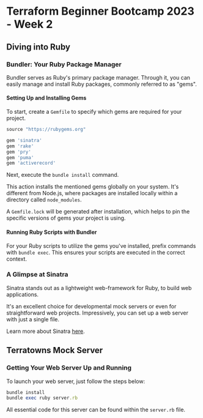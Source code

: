 # Terraform Beginner Bootcamp 2023 - Week 2

## Diving into Ruby

### Bundler: Your Ruby Package Manager

Bundler serves as Ruby's primary package manager. Through it, you can easily manage and install Ruby packages, commonly referred to as "gems".

#### Setting Up and Installing Gems

To start, create a `Gemfile` to specify which gems are required for your project.

```rb
source "https://rubygems.org"

gem 'sinatra'
gem 'rake'
gem 'pry'
gem 'puma'
gem 'activerecord'
```

Next, execute the `bundle install` command. 

This action installs the mentioned gems globally on your system. It's different from Node.js, where packages are installed locally within a directory called `node_modules`.

A `Gemfile.lock` will be generated after installation, which helps to pin the specific versions of gems your project is using.

#### Running Ruby Scripts with Bundler

For your Ruby scripts to utilize the gems you've installed, prefix commands with `bundle exec`. This ensures your scripts are executed in the correct context.

### A Glimpse at Sinatra

Sinatra stands out as a lightweight web-framework for Ruby, to build web applications.

It's an excellent choice for developmental mock servers or even for straightforward web projects. Impressively, you can set up a web server with just a single file.

Learn more about Sinatra [here](https://sinatrarb.com/).

## Terratowns Mock Server

### Getting Your Web Server Up and Running

To launch your web server, just follow the steps below:

```rb
bundle install
bundle exec ruby server.rb
```

All essential code for this server can be found within the `server.rb` file.

